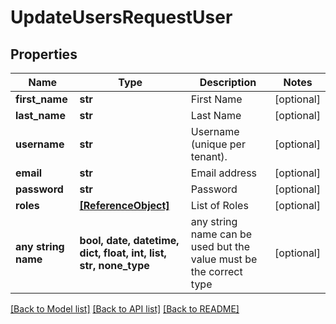 # UpdateUsersRequestUser


## Properties
Name | Type | Description | Notes
------------ | ------------- | ------------- | -------------
**first_name** | **str** | First Name | [optional] 
**last_name** | **str** | Last Name | [optional] 
**username** | **str** | Username (unique per tenant). | [optional] 
**email** | **str** | Email address | [optional] 
**password** | **str** | Password | [optional] 
**roles** | [**[ReferenceObject]**](ReferenceObject.md) | List of Roles | [optional] 
**any string name** | **bool, date, datetime, dict, float, int, list, str, none_type** | any string name can be used but the value must be the correct type | [optional]

[[Back to Model list]](../README.md#documentation-for-models) [[Back to API list]](../README.md#documentation-for-api-endpoints) [[Back to README]](../README.md)


